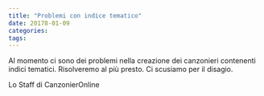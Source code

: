 ```yaml
---
title: "Problemi con indice tematico"
date: 20178-01-09
categories:
tags:
---
```


Al momento ci sono dei problemi nella creazione dei canzonieri contenenti indici tematici. Risolveremo al più presto. 
Ci scusiamo per il disagio.

Lo Staff di CanzonierOnline
